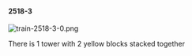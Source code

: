 #### 2518-3
![train-2518-3-0.png](https://github.com/lil-lab/nlvr/raw/master/nlvr/train/images/72/train-2518-3-0.png "train-2518-3-0.png")

There is 1 tower with 2 yellow blocks stacked together